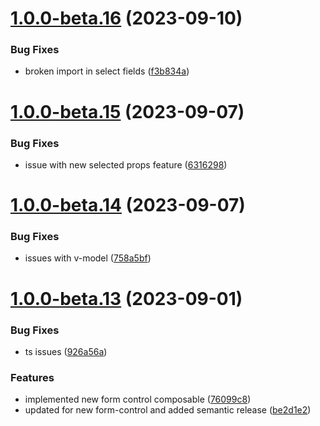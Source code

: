 # [1.0.0-beta.16](https://github.com/vue-interface/select-field/compare/v1.0.0-beta.15...v1.0.0-beta.16) (2023-09-10)


### Bug Fixes

* broken import in select fields ([f3b834a](https://github.com/vue-interface/select-field/commit/f3b834a4984d38b044b5a3eec44cd91e684fd1ad))

# [1.0.0-beta.15](https://github.com/vue-interface/select-field/compare/v1.0.0-beta.14...v1.0.0-beta.15) (2023-09-07)


### Bug Fixes

* issue with new selected props feature ([6316298](https://github.com/vue-interface/select-field/commit/63162987850769733e650543bfe9c14d96a46a53))

# [1.0.0-beta.14](https://github.com/vue-interface/select-field/compare/v1.0.0-beta.13...v1.0.0-beta.14) (2023-09-07)


### Bug Fixes

* issues with v-model ([758a5bf](https://github.com/vue-interface/select-field/commit/758a5bff5ae1215d34620063c2729fb854603fba))

# [1.0.0-beta.13](https://github.com/vue-interface/select-field/compare/v1.0.0-beta.12...v1.0.0-beta.13) (2023-09-01)


### Bug Fixes

* ts issues ([926a56a](https://github.com/vue-interface/select-field/commit/926a56a3de2c81b232e4183793c66de6d50de097))


### Features

* implemented new form control composable ([76099c8](https://github.com/vue-interface/select-field/commit/76099c837ad066e3d438ce8b7b6ff16600b555e0))
* updated for new form-control and added semantic release ([be2d1e2](https://github.com/vue-interface/select-field/commit/be2d1e20e7dda4b51e88a8f8e0e902ec0d36a656))
